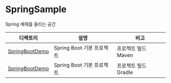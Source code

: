 # SpringSample

Spring 예제를 올리는 공간

| 디렉토리 | 설명 | 비고 |
| --- | --- | --- |
| [SpringBootDemo](https://github.com/sangki930/SpringSample/tree/main/SpringBootGradleDemo) | Spring Boot 기본 프로젝트 | 프로젝트 빌드 Maven |
| [SpringBootDemo](https://github.com/sangki930/SpringSample/tree/main/SpringBootGradleDemo) | Spring Boot 기본 프로젝트 | 프로젝트 빌드 Gradle |

